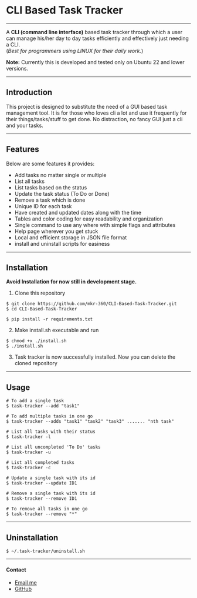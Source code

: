 # CLI Based Task Tracker
---

A **CLI (command line interface)** based task tracker through which a user can manage his/her day to day tasks efficiently and effectively just needing a CLI.  
(*Best for programmers using LINUX for their daily work.*)  

**Note:** Currently this is developed and tested only on Ubuntu 22 and lower versions.

---

## Introduction
This project is designed to substitute the need of a GUI based task management tool. It is for those who loves cli a lot and use it frequently for their things/tasks/stuff to get done. No distraction, no fancy GUI just a cli and your tasks.  

---

## Features
Below are some features it provides:
- Add tasks no matter single or multiple
- List all tasks
- List tasks based on the status
- Update the task status (To Do or Done)
- Remove a task which is done
- Unique ID for each task
- Have created and updated dates along with the time
- Tables and color coding for easy readability and organization
- Single command to use any where with simple flags and attributes
- Help page wherever you get stuck
- Local and efficient storage in JSON file format
- install and uninstall scripts for easiness

---

## Installation

**Avoid Installation for now still in development stage.**
1. Clone this repository
```
$ git clone https://github.com/mkr-360/CLI-Based-Task-Tracker.git
$ cd CLI-Based-Task-Tracker

$ pip install -r requirements.txt
```
2. Make install.sh executable and run
```
$ chmod +x ./install.sh
$ ./install.sh
```
3. Task tracker is now successfully installed. Now you can delete the cloned repository

---

## Usage
```
# To add a single task
$ task-tracker --add "task1"

# To add multiple tasks in one go
$ task-tracker --adds "task1" "task2" "task3" ....... "nth task"

# List all tasks with their status
$ task-tracker -l

# List all uncompleted 'To Do' tasks
$ task-tracker -u

# List all completed tasks
$ task-tracker -c

# Update a single task with its id
$ task-tracker --update ID1

# Remove a single task with its id
$ task-tracker --remove ID1

# To remove all tasks in one go
$ task-tracker --remove "*"
```

---

## Uninstallation
```
$ ~/.task-tracker/uninstall.sh
```

---
#### Contact
- [Email me](mailto:manoj210205@gmial.com?subject=[CLI-Based-Tracker])
- [GitHub](https://github.com/mkr-360)
